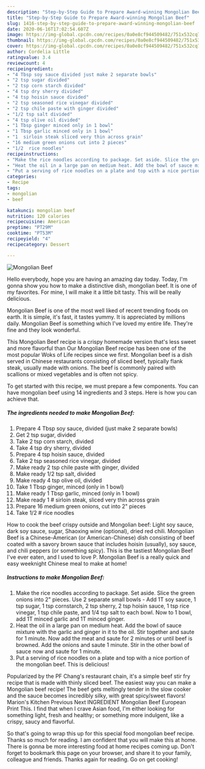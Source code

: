 ```yaml
---
description: "Step-by-Step Guide to Prepare Award-winning Mongolian Beef"
title: "Step-by-Step Guide to Prepare Award-winning Mongolian Beef"
slug: 1416-step-by-step-guide-to-prepare-award-winning-mongolian-beef
date: 2020-06-16T17:02:54.607Z
image: https://img-global.cpcdn.com/recipes/0a0e8cf944509482/751x532cq70/mongolian-beef-recipe-main-photo.jpg
thumbnail: https://img-global.cpcdn.com/recipes/0a0e8cf944509482/751x532cq70/mongolian-beef-recipe-main-photo.jpg
cover: https://img-global.cpcdn.com/recipes/0a0e8cf944509482/751x532cq70/mongolian-beef-recipe-main-photo.jpg
author: Cordelia Little
ratingvalue: 3.4
reviewcount: 4
recipeingredient:
- "4 Tbsp soy sauce divided just make 2 separate bowls"
- "2 tsp sugar divided"
- "2 tsp corn starch divided"
- "4 tsp dry sherry divided"
- "4 tsp hoisin sauce divided"
- "2 tsp seasoned rice vinegar divided"
- "2 tsp chile paste with ginger divided"
- "1/2 tsp salt divided"
- "4 tsp olive oil divided"
- "1 Tbsp ginger minced only in 1 bowl"
- "1 Tbsp garlic minced only in 1 bowl"
- "1  sirloin steak sliced very thin across grain"
- "16 medium green onions cut into 2 pieces"
- "1/2  rice noodles"
recipeinstructions:
- "Make the rice noodles according to package. Set aside. Slice the green onions into 2&#34; pieces. Use 2 separate small bowls - Add 1T soy sauce, 1 tsp sugar, 1 tsp cornstarch, 2 tsp sherry, 2 tsp hoisin sauce, 1 tsp rice vinegar, 1 tsp chile paste, and 1/4 tsp salt to each bowl. Now to 1 bowl, add 1T minced garlic and 1T minced ginger."
- "Heat the oil in a large pan on medium heat. Add the bowl of sauce mixture with the garlic and ginger in it to the oil. Stir together and saute for 1 minute. Now add the meat and saute for 2 minutes or until beef is browned. Add the onions and saute 1 minute. Stir in the other bowl of sauce now and saute for 1 minute."
- "Put a serving of rice noodles on a plate and top with a nice portion of the mongolian beef. This is delicious!"
categories:
- Recipe
tags:
- mongolian
- beef

katakunci: mongolian beef 
nutrition: 120 calories
recipecuisine: American
preptime: "PT29M"
cooktime: "PT53M"
recipeyield: "4"
recipecategory: Dessert

---
```



![Mongolian Beef](https://img-global.cpcdn.com/recipes/0a0e8cf944509482/751x532cq70/mongolian-beef-recipe-main-photo.jpg)

Hello everybody, hope you are having an amazing day today. Today, I'm gonna show you how to make a distinctive dish, mongolian beef. It is one of my favorites. For mine, I will make it a little bit tasty. This will be really delicious.

Mongolian Beef is one of the most well liked of recent trending foods on earth. It is simple, it's fast, it tastes yummy. It is appreciated by millions daily. Mongolian Beef is something which I've loved my entire life. They're fine and they look wonderful.

This Mongolian Beef recipe is a crispy homemade version that&#39;s less sweet and more flavorful than Our Mongolian Beef recipe has been one of the most popular Woks of Life recipes since we first. Mongolian beef is a dish served in Chinese restaurants consisting of sliced beef, typically flank steak, usually made with onions. The beef is commonly paired with scallions or mixed vegetables and is often not spicy.


To get started with this recipe, we must prepare a few components. You can have mongolian beef using 14 ingredients and 3 steps. Here is how you can achieve that.

<!--inarticleads1-->

##### The ingredients needed to make Mongolian Beef:

1. Prepare 4 Tbsp soy sauce, divided (just make 2 separate bowls)
1. Get 2 tsp sugar, divided
1. Take 2 tsp corn starch, divided
1. Take 4 tsp dry sherry, divided
1. Prepare 4 tsp hoisin sauce, divided
1. Take 2 tsp seasoned rice vinegar, divided
1. Make ready 2 tsp chile paste with ginger, divided
1. Make ready 1/2 tsp salt, divided
1. Make ready 4 tsp olive oil, divided
1. Take 1 Tbsp ginger, minced (only in 1 bowl)
1. Make ready 1 Tbsp garlic, minced (only in 1 bowl)
1. Make ready 1 # sirloin steak, sliced very thin across grain
1. Prepare 16 medium green onions, cut into 2&#34; pieces
1. Take 1/2 # rice noodles


How to cook the beef crispy outside and Mongolian beef: Light soy sauce, dark soy sauce, sugar, Shaoxing wine (optional), dried red chili. Mongolian Beef is a Chinese-American (or American-Chinese) dish consisting of beef coated with a savory brown sauce that includes hoisin (usually), soy sauce, and chili peppers (or something spicy). This is the tastiest Mongolian Beef I&#39;ve ever eaten, and I used to love P. Mongolian Beef is a really quick and easy weeknight Chinese meal to make at home! 

<!--inarticleads2-->

##### Instructions to make Mongolian Beef:

1. Make the rice noodles according to package. Set aside. Slice the green onions into 2&#34; pieces. Use 2 separate small bowls - Add 1T soy sauce, 1 tsp sugar, 1 tsp cornstarch, 2 tsp sherry, 2 tsp hoisin sauce, 1 tsp rice vinegar, 1 tsp chile paste, and 1/4 tsp salt to each bowl. Now to 1 bowl, add 1T minced garlic and 1T minced ginger.
1. Heat the oil in a large pan on medium heat. Add the bowl of sauce mixture with the garlic and ginger in it to the oil. Stir together and saute for 1 minute. Now add the meat and saute for 2 minutes or until beef is browned. Add the onions and saute 1 minute. Stir in the other bowl of sauce now and saute for 1 minute.
1. Put a serving of rice noodles on a plate and top with a nice portion of the mongolian beef. This is delicious!


Popularized by the PF Chang&#39;s restaurant chain, it&#39;s a simple beef stir fry recipe that is made with thinly sliced beef. The easiest way you can make a Mongolian beef recipe! The beef gets meltingly tender in the slow cooker and the sauce becomes incredibly silky, with great spicy/sweet flavors! Marion&#39;s Kitchen Previous Next INGREDIENT Mongolian Beef European Print This. I find that when I crave Asian food, I&#39;m either looking for something light, fresh and healthy; or something more indulgent, like a crispy, saucy and flavorful. 

So that's going to wrap this up for this special food mongolian beef recipe. Thanks so much for reading. I am confident that you will make this at home. There is gonna be more interesting food at home recipes coming up. Don't forget to bookmark this page on your browser, and share it to your family, colleague and friends. Thanks again for reading. Go on get cooking!
